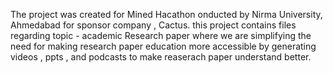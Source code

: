 The project was created for Mined Hacathon onducted by Nirma University, Ahmedabad for sponsor company , Cactus. this project contains files regarding topic - academic Research paper where we are 
simplifying the need for making research paper education more accessible by generating videos , ppts , and podcasts to make reaserach paper understand better. 
